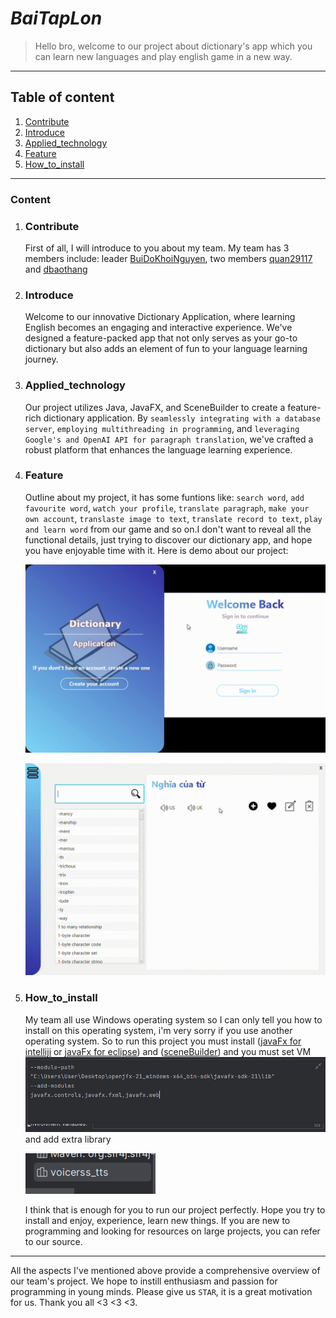 # *BaiTapLon*
> Hello bro, welcome to our project about dictionary's app which you can learn new languages and play english game in a new way.
***

## Table of content
1. [Contribute](#Contribute)
2. [Introduce](#Introduce)
3. [Applied_technology](#Applied_technology)
4. [Feature](#Feature)
5. [How_to_install](#How_to_install)
***


### Content
1. ### Contribute
    First of all, I will introduce to you about my team. My team has 3 members include: leader [BuiDoKhoiNguyen](https://github.com/BuiDoKhoiNguyen), two members [quan29117](https://github.com/quan29117) and [dbaothang](https://github.com/dbaothang)
2. ### Introduce 
   Welcome to our innovative Dictionary Application, where learning English becomes an engaging and interactive experience. We've designed a feature-packed app that not only serves as your go-to dictionary but also adds an element of fun to your language learning journey.
3. ### Applied_technology
   Our project utilizes Java, JavaFX, and SceneBuilder to create a feature-rich dictionary application. By `seamlessly integrating with a database server`, `employing multithreading in programming`, and `leveraging Google's and OpenAI API for paragraph translation`, we've crafted a robust platform that enhances the language learning experience.

4. ### Feature
   Outline about my project, it has some funtions like: `search word`, `add favourite word`, `watch your profile`, `translate paragraph`, `make your own account`, `translaste image to text`, `translate record to text`, `play and learn word` from our game and so on.I don't want to reveal all the functional details, just trying to discover our dictionary app, and hope you have enjoyable time with it. Here is demo about our project:

   ![login](./src/main/resources/sources_music_picture/login.gif)

   ![function](./src/main/resources/sources_music_picture/function.gif)
5. ### How_to_install
   My team all use Windows operating system so I can only tell you how to install on this operating system, i'm very sorry if you use another operating system. So to run this project you must install ([javaFx for intelliji](https://www.youtube.com/watch?v=Ope4icw6bVk&list=PLZPZq0r_RZOM-8vJA3NQFZB7JroDcMwev&index=2) or [javaFx for eclipse](https://www.youtube.com/watch?v=_7OM-cMYWbQ&list=PLZPZq0r_RZOM-8vJA3NQFZB7JroDcMwev&index=1)) and ([sceneBuilder](https://www.youtube.com/watch?v=-Obxf6NjnbQ&list=PLZPZq0r_RZOM-8vJA3NQFZB7JroDcMwev&index=5)) and you must set VM ![img.png](./src/main/resources/sources_music_picture/img.png) and add extra library 

   ![img_1.png](./src/main/resources/sources_music_picture/img_1.png)

   I think that is enough for you to run our project perfectly. Hope you try to install and enjoy, experience, learn new things. If you are new to programming and looking for resources on large projects, you can refer to our source.

***
All the aspects I've mentioned above provide a comprehensive overview of our team's project. We hope to instill enthusiasm and passion for programming in young minds. Please give us `STAR`, it is a great motivation for us. Thank you all <3 <3 <3.
